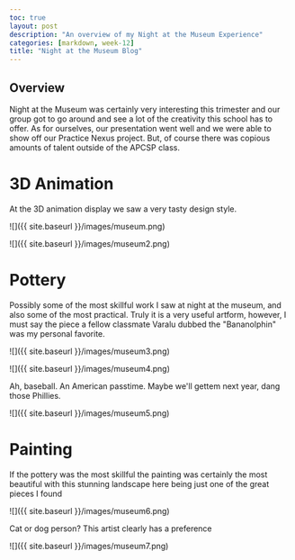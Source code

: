 ```yaml
---
toc: true
layout: post
description: "An overview of my Night at the Museum Experience"
categories: [markdown, week-12]
title: "Night at the Museum Blog"
---
```


## Overview

Night at the Museum was certainly very interesting this trimester and our group got to go around and see a lot of the creativity this school has to offer. As for ourselves, our presentation went well and we were able to show off our Practice Nexus project. But, of course there was copious amounts of talent outside of the APCSP class.

# 3D Animation

At the 3D animation display we saw a very tasty design style.

![]({{ site.baseurl }}/images/museum.png)

![]({{ site.baseurl }}/images/museum2.png)

# Pottery 

Possibly some of the most skillful work I saw at night at the museum, and also some of the most practical. Truly it is a very useful artform, however, I must say the piece a fellow classmate Varalu dubbed the "Bananolphin" was my personal favorite.

![]({{ site.baseurl }}/images/museum3.png)

![]({{ site.baseurl }}/images/museum4.png)

Ah, baseball. An American passtime. Maybe we'll gettem next year, dang those Phillies.

![]({{ site.baseurl }}/images/museum5.png)

# Painting

If the pottery was the most skillful the painting was certainly the most beautiful with this stunning landscape here being just one of the great pieces I found

![]({{ site.baseurl }}/images/museum6.png)

Cat or dog person? This artist clearly has a preference

![]({{ site.baseurl }}/images/museum7.png)




